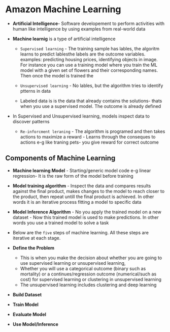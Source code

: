 # Amazon Machine Learning


- **Artificial Intelligence**- Software developement to perform activities with human like intelligence by using examples from real-world data
- **Machine learnig** is a type of artificial intelligence
    - `Supervised learning` - The training sample has lables, the algoritm learns to predict lablesthe labels are the outcome variables. examples: predicting housing prices, identifying objects in image. For instance you can use a training model where you train the ML model with a given set of flowers and their corresponding names. Then once the model is trained the 
    - `Unsupervised learning` - No lables, but the algorithm tries to identify ptterns in data

    - Labeled data is is the data that already contains the solutions- thats when you use a supervised model. The outcome is already defined

- In Supervised and Unsupervised learning, models inspect data to discover patterns

    - `Re-inforcment leraning` - The algorithm is programed and then takes actions to maximize a reward - Learns through the conseques to actions e-g like traning pets- you give reward for correct outcome

## Components of Machine Learning

- **Machine learning Model** - Starting/generic model code e-g linear regression- It is the raw form of the model before training
- **Model training algorithm** - Inspect the data and compares results against the final product, makes changes to the model to reach closer to the product, then repeat untill the final product is achieved. In other words it is an iterative process fitting a model to specific data
- **Model Inference Algorithm** - No you apply the trained model on a new dataset - Now this trained model is used to make predictions. In other words you use a trained model to solve a task

- Below are the `five` steps of machine learning. All these steps are iterative at each stage.

- **Define the Problem** 
    - This is when you make the decision about whether you are going to use supervised learning or unsupervised learning,
    - Whether you will use a categorical outcome (binary such as mortality) or a continues/regression outcome (numerical/such as cost) for supervised learning or clustering in unsupervised learning
    - The unsupervised learning includes clustering and deep learning

- **Build Dataset**
- **Train Model**
- **Evaluate Model**
- **Use Model/Inference**
